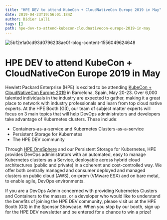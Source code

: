```yaml
---
title: "HPE DEV to attend KubeCon + CloudNativeCon Europe 2019 in May"
date: 2019-04-23T19:56:01.184Z
author: Didier Lalli 
tags: []
path: hpe-dev-to-attend-kubecon-cloudnativecon-europe-2019-in-may
---
```

![5bf2e1a0cd93d0796238ae01-blog-content-1556049624648](https://hpe-developer-portal.s3.amazonaws.com/uploads/media/2019/4/picture1-1556049624644.png)

  

# HPE DEV to attend KubeCon + CloudNativeCon Europe 2019 in May


Hewlett Packard Enterprise (HPE) is excited to be attending [KubeCon + CloudNativeCon Europe 2019](http://https://events.linuxfoundation.org/events/kubecon-cloudnativecon-europe-2019/) in Barcelona, Spain, May 20-23. Over 6,000 talented individuals in the industry are expected to gather, making it a great place to network with industry professionals and learn from top cloud native experts. 
At the HPE Booth (G3), our team of subject matter experts will focus on 3 main topics that will help DevOps administrators and developers take advantage of Kubernetes clusters. These include:

* Containers-as-a-service and Kubernetes Clusters-as-a-service
* Persistent Storage for Kubernetes
* The HPE DEV community

Through [HPE OneSphere](http://https://www.hpe.com/us/en/solutions/cloud/onesphere.html) and our Persistent Storage for Kubernetes, HPE provides DevOps administrators with an automated, easy to manage Kubernetes clusters as a Service, deployable across hybrid cloud architectures (public and private) in a coherent and cost-controlled way. We offer both centrally managed and consumer deployed and managed clusters on public cloud (AWS), on-prem (VMware ESX) and on bare metal, to enable agile, DevOps environments.

If you are a DevOps Admin concerned with providing Kubernetes Clusters and Containers to the masses, or a developer who would like to understand the benefits of joining the HPE DEV community, please visit us at the HPE Booth (G3) in the Sponsor Showcase. When you stop by our booth, sign up for the HPE DEV newsletter and be entered for a chance to win a prize!
